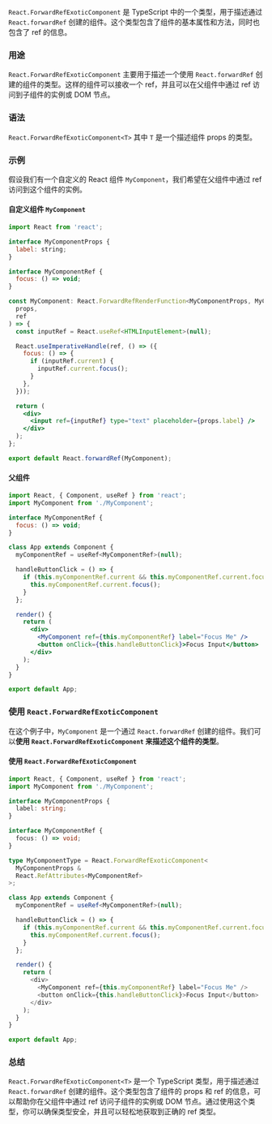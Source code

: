 `React.ForwardRefExoticComponent` 是 TypeScript 中的一个类型，用于描述通过 `React.forwardRef` 创建的组件。这个类型包含了组件的基本属性和方法，同时也包含了 ref 的信息。

### 用途
`React.ForwardRefExoticComponent` 主要用于描述一个使用 `React.forwardRef` 创建的组件的类型。这样的组件可以接收一个 ref，并且可以在父组件中通过 ref 访问到子组件的实例或 DOM 节点。

### 语法
`React.ForwardRefExoticComponent<T>` 其中 `T` 是一个描述组件 props 的类型。

### 示例
假设我们有一个自定义的 React 组件 `MyComponent`，我们希望在父组件中通过 ref 访问到这个组件的实例。

#### 自定义组件 `MyComponent`
```jsx
import React from 'react';

interface MyComponentProps {
  label: string;
}

interface MyComponentRef {
  focus: () => void;
}

const MyComponent: React.ForwardRefRenderFunction<MyComponentProps, MyComponentRef> = (
  props,
  ref
) => {
  const inputRef = React.useRef<HTMLInputElement>(null);

  React.useImperativeHandle(ref, () => ({
    focus: () => {
      if (inputRef.current) {
        inputRef.current.focus();
      }
    },
  }));

  return (
    <div>
      <input ref={inputRef} type="text" placeholder={props.label} />
    </div>
  );
};

export default React.forwardRef(MyComponent);
```

#### 父组件
```jsx
import React, { Component, useRef } from 'react';
import MyComponent from './MyComponent';

interface MyComponentRef {
  focus: () => void;
}

class App extends Component {
  myComponentRef = useRef<MyComponentRef>(null);

  handleButtonClick = () => {
    if (this.myComponentRef.current && this.myComponentRef.current.focus) {
      this.myComponentRef.current.focus();
    }
  };

  render() {
    return (
      <div>
        <MyComponent ref={this.myComponentRef} label="Focus Me" />
        <button onClick={this.handleButtonClick}>Focus Input</button>
      </div>
    );
  }
}

export default App;
```

### 使用 `React.ForwardRefExoticComponent`
在这个例子中，`MyComponent` 是一个通过 `React.forwardRef` 创建的组件。我们可以**使用 `React.ForwardRefExoticComponent` 来描述这个组件的类型**。

#### 使用 `React.ForwardRefExoticComponent`
```typescript
import React, { Component, useRef } from 'react';
import MyComponent from './MyComponent';

interface MyComponentProps {
  label: string;
}

interface MyComponentRef {
  focus: () => void;
}

type MyComponentType = React.ForwardRefExoticComponent<
  MyComponentProps &
  React.RefAttributes<MyComponentRef>
>;

class App extends Component {
  myComponentRef = useRef<MyComponentRef>(null);

  handleButtonClick = () => {
    if (this.myComponentRef.current && this.myComponentRef.current.focus) {
      this.myComponentRef.current.focus();
    }
  };

  render() {
    return (
      <div>
        <MyComponent ref={this.myComponentRef} label="Focus Me" />
        <button onClick={this.handleButtonClick}>Focus Input</button>
      </div>
    );
  }
}

export default App;
```

### 总结
`React.ForwardRefExoticComponent<T>` 是一个 TypeScript 类型，用于描述通过 `React.forwardRef` 创建的组件。这个类型包含了组件的 props 和 ref 的信息，可以帮助你在父组件中通过 ref 访问子组件的实例或 DOM 节点。通过使用这个类型，你可以确保类型安全，并且可以轻松地获取到正确的 ref 类型。